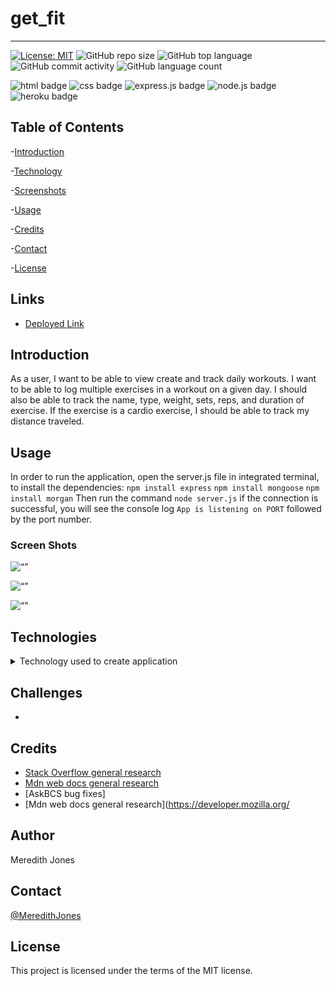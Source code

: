 # get_fit
***
[![License: MIT](https://img.shields.io/badge/License-MIT-yellow.svg)](https://opensource.org/licenses/MIT)
![GitHub repo size](https://img.shields.io/github/repo-size/meredithajones/note_taking_app?logo=github)
![GitHub top language](https://img.shields.io/github/languages/top/meredithajones/note_taking_app?color=green&logo=github&logoColor=green)
![GitHub commit activity](https://img.shields.io/github/commit-activity/w/meredithajones/note_taking_app?style=flat-square)
![GitHub language count](https://img.shields.io/github/languages/count/meredithajones/note_taking_app)

![html badge](https://img.shields.io/badge/html5%20-%23E34F26.svg?&style=for-the-badge&logo=html5&logoColor=white)
![css badge](https://img.shields.io/badge/css3%20-%231572B6.svg?&style=for-the-badge&logo=css3&logoColor=white)
![express.js badge](https://img.shields.io/badge/express.js%20-%23404d59.svg?&style=for-the-badge)
![node.js badge](https://img.shields.io/badge/node.js%20-%2343853D.svg?&style=for-the-badge&logo=node.js&logoColor=white)
![heroku badge](https://img.shields.io/badge/heroku%20-%23430098.svg?&style=for-the-badge&logo=heroku&logoColor=white)

## Table of Contents

-[Introduction](#Introduction)

-[Technology](#Technologies)

-[Screenshots](#Screenshots)
   
-[Usage](#Usage)

-[Credits](#Credits)

-[Contact](#Contact)

-[License](#License) 


## Links

* [Deployed Link]()

## Introduction
 As a user, I want to be able to view create and track daily workouts. I want to be able to log multiple exercises in a workout on a given day. I should also be able to track the name, type, weight, sets, reps, and duration of exercise. If the exercise is a cardio exercise, I should be able to track my distance traveled.


## Usage 
In order to run the application, open the server.js file in integrated terminal, to install the dependencies:
`npm install express`
`npm install mongoose`
`npm install morgan`
Then run the command `node server.js` if the connection is successful, you will see the console log `App is listening on PORT` followed by the port number. 

### Screen Shots
![“”]()

![“”]()

![“"]()



## Technologies
<details>
<summary>Technology used to create application</summary>


* mongodb

* Express

* Nodejs

* 
* 
	

</details>


## Challenges
*   


## Credits

* [Stack Overflow general research](https://stackoverflow.com/) 
* [Mdn web docs general research](https://developer.mozilla.org/en-US/)
* [AskBCS bug fixes]
* [Mdn web docs general research](https://developer.mozilla.org/

## Author
 Meredith Jones

## Contact
 [@MeredithJones](https://github.com/meredithajones)

## License 
This project is licensed under the terms of the MIT license.